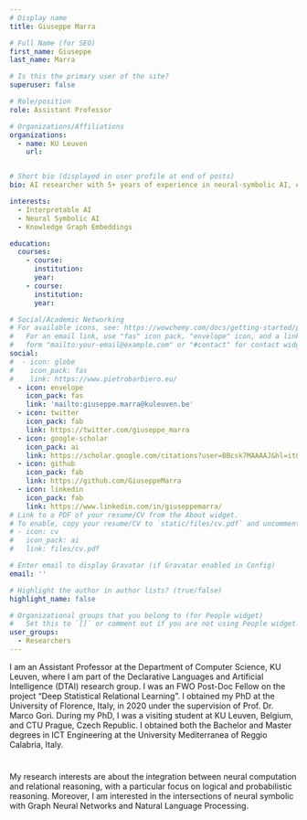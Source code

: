 ```yaml
---
# Display name
title: Giuseppe Marra

# Full Name (for SEO)
first_name: Giuseppe
last_name: Marra

# Is this the primary user of the site?
superuser: false

# Role/position
role: Assistant Professor

# Organizations/Affiliations
organizations:
  - name: KU Leuven
    url: 


# Short bio (displayed in user profile at end of posts)
bio: AI researcher with 5+ years of experience in neural-symbolic AI, explainable AI and knowledge graphs.

interests:
  - Interpretable AI
  - Neural Symbolic AI
  - Knowledge Graph Embeddings

education:
  courses:
    - course: 
      institution: 
      year: 
    - course: 
      institution: 
      year: 

# Social/Academic Networking
# For available icons, see: https://wowchemy.com/docs/getting-started/page-builder/#icons
#   For an email link, use "fas" icon pack, "envelope" icon, and a link in the
#   form "mailto:your-email@example.com" or "#contact" for contact widget.
social:
#  - icon: globe
#    icon_pack: fas
#    link: https://www.pietrobarbiero.eu/
  - icon: envelope
    icon_pack: fas
    link: 'mailto:giuseppe.marra@kuleuven.be'
  - icon: twitter
    icon_pack: fab
    link: https://twitter.com/giuseppe_marra
  - icon: google-scholar
    icon_pack: ai
    link: https://scholar.google.com/citations?user=BBcsk7MAAAAJ&hl=it&oi=ao
  - icon: github
    icon_pack: fab
    link: https://github.com/GiuseppeMarra
  - icon: linkedin
    icon_pack: fab
    link: https://www.linkedin.com/in/giuseppemarra/
# Link to a PDF of your resume/CV from the About widget.
# To enable, copy your resume/CV to `static/files/cv.pdf` and uncomment the lines below.
# - icon: cv
#   icon_pack: ai
#   link: files/cv.pdf

# Enter email to display Gravatar (if Gravatar enabled in Config)
email: ''

# Highlight the author in author lists? (true/false)
highlight_name: false

# Organizational groups that you belong to (for People widget)
#   Set this to `[]` or comment out if you are not using People widget.
user_groups:
  - Researchers
---
```


I am an Assistant Professor at the Department of Computer Science, KU Leuven, where I am part of the Declarative Languages and Artificial 
Intelligence (DTAI) research group. I was an FWO Post-Doc Fellow on the project “Deep Statistical Relational Learning”. 
I obtained my PhD at the University of Florence, Italy, in 2020 under the supervision of Prof. Dr. Marco Gori. 
During my PhD, I was a visiting student at KU Leuven, Belgium, and CTU Prague, Czech Republic. 
I obtained both the Bachelor and Master degrees in ICT Engineering at the University Mediterranea of Reggio Calabria, Italy.
#
My research interests are about the integration between neural computation and relational reasoning, with a particular focus 
on logical and probabilistic reasoning. Moreover, I am interested in the intersections of neural symbolic with Graph 
Neural Networks and Natural Language Processing.
